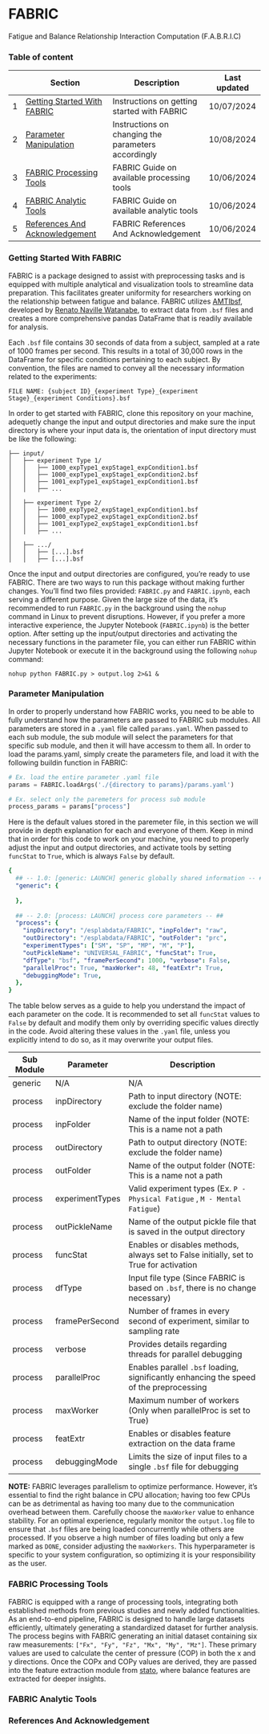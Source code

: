 # FABRIC
Fatigue and Balance Relationship Interaction Computation (F.A.B.R.I.C)

### Table of content

|     | Section                                                                 | Description                                         | Last updated   |
| --- | ----------------------------------------------------------------------- | --------------------------------------------------- | -------------- |
|  1  | [Getting Started With FABRIC](#Getting-Started-With-FABRIC)             | Instructions on getting started with FABRIC         | 10/07/2024     |
|  2  | [Parameter Manipulation](#Parameter-Manipulation)                       | Instructions on changing the parameters accordingly | 10/08/2024     |
|  3  | [FABRIC Processing Tools](#FABRIC-Processing-Tools)                     | FABRIC Guide on available processing tools          | 10/06/2024     |
|  4  | [FABRIC Analytic Tools](#FABRIC-Analytic-Tools)                         | FABRIC Guide on available analytic tools            | 10/06/2024     |
|  5  | [References And Acknowledgement](#References-And-Acknowledgement)       | FABRIC References And Acknowledgement               | 10/06/2024     |

### Getting Started With FABRIC
FABRIC is a package designed to assist with preprocessing tasks and is equipped with multiple analytical and visualization 
tools to streamline data preparation. This facilitates greater uniformity for researchers working on the relationship between
fatigue and balance. FABRIC utilizes [AMTIbsf](https://github.com/BMClab/BMC/blob/master/functions/AMTIbsf.py), developed by
[Renato Naville Watanabe](https://github.com/rnwatanabe), to extract data from `.bsf` files and creates a more comprehensive 
pandas DataFrame that is readily available for analysis.

Each `.bsf` file contains 30 seconds of data from a subject, sampled at a rate of 1000 frames per second. This results in a 
total of 30,000 rows in the DataFrame for specific conditions pertaining to each subject. By convention, the files are named
to convey all the necessary information related to the experiments:

```
FILE NAME: {subject ID}_{experiment Type}_{experiment Stage}_{experiment Conditions}.bsf
```

In order to get started with FABRIC, clone this repository on your machine, adequetly change the input and output directories
and make sure the input directory is where your input data is, the orientation of input directory must be like the following:

```
├── input/
│   ├── experiment Type 1/
│   │   ├── 1000_expType1_expStage1_expCondition1.bsf
│   │   ├── 1000_expType1_expStage1_expCondition2.bsf
│   │   ├── 1001_expType1_expStage1_expCondition1.bsf
│   │   ├── ...
│
│   ├── experiment Type 2/
│   │   ├── 1000_expType2_expStage1_expCondition1.bsf
│   │   ├── 1000_expType2_expStage1_expCondition2.bsf
│   │   ├── 1001_expType2_expStage1_expCondition1.bsf
│   │   ├── ...
│
│   ├── .../
│   │   ├── [...].bsf
│   │   ├── [...].bsf
```

Once the input and output directories are configured, you’re ready to use FABRIC. There are two ways to run this package without
making further changes. You’ll find two files provided: `FABRIC.py` and `FABRIC.ipynb`, each serving a different purpose. Given 
the large size of the data, it’s recommended to run `FABRIC.py` in the background using the `nohup` command in Linux to prevent 
disruptions. However, if you prefer a more interactive experience, the Jupyter Notebook (`FABRIC.ipynb`) is the better option. 
After setting up the input/output directories and activating the necessary functions in the parameter file, you can either run 
FABRIC within Jupyter Notebook or execute it in the background using the following `nohup` command:

```linux
nohup python FABRIC.py > output.log 2>&1 &
```

### Parameter Manipulation
In order to properly understand how FABRIC works, you need to be able to fully understand how the parameters are passed to 
FABRIC sub modules. All parameters are stored in a `.yaml` file called `params.yaml`. When passed to each sub module, the
sub module will select the parameters for that specific sub module, and then it will have accessm to them all. In order to 
load the params.yaml, simply create the parameters file, and load it with the following buildin function in FABRIC:

```python
# Ex. load the entire parameter .yaml file
params = FABRIC.loadArgs('./{directory to params}/params.yaml')

# Ex. select only the paremeters for process sub module
process_params = params["process"]
```

Here is the default values stored in the paremeter file, in this section we will provide in depth explanation for each and
everyone of them. Keep in mind that in order for this code to work on your machine, you need to properly adjust the input
and output directories, and activate tools by setting `funcStat` to `True`, which is always `False` by default.
```yaml
{
  ## -- 1.0: [generic: LAUNCH] generic globally shared information -- ##
  "generic": {
    
  },
  
  ## -- 2.0: [process: LAUNCH] process core parameters -- ##
  "process": {
    "inpDirectory": "/esplabdata/FABRIC", "inpFolder": "raw",
    "outDirectory": "/esplabdata/FABRIC", "outFolder": "prc",
    "experimentTypes": ["SM", "SP", "MP", "M", "P"],
    "outPickleName": "UNIVERSAL_FABRIC", "funcStat": True,
    "dfType": "bsf", "framePerSecond": 1000, "verbose": False,
    "parallelProc": True, "maxWorker": 48, "featExtr": True,
    "debuggingMode": True,
  },
}
```

The table below serves as a guide to help you understand the impact of each parameter on the code. It is recommended to set all
`funcStat` values to `False` by default and modify them only by overriding specific values directly in the code. Avoid 
altering these values in the `.yaml` file, unless you explicitly intend to do so, as it may overwrite your output files.

| Sub Module | Parameter                 | Description                                                                             |
| ---------- | ------------------------- | --------------------------------------------------------------------------------------  |
| generic    | N/A                       | N/A                                                                                     |
| process    | inpDirectory              | Path to input directory (NOTE: exclude the folder name)                                 |
| process    | inpFolder                 | Name of the input folder (NOTE: This is a name not a path                               |
| process    | outDirectory              | Path to output directory (NOTE: exclude the folder name)                                |
| process    | outFolder                 | Name of the output folder (NOTE: This is a name not a path                              |
| process    | experimentTypes           | Valid experiment types (Ex. `P - Physical Fatigue` , `M - Mental Fatigue`)              |
| process    | outPickleName             | Name of the output pickle file that is saved in the output directory                    |
| process    | funcStat                  | Enables or disables methods, always set to False initially, set to True for activation  |
| process    | dfType                    | Input file type (Since FABRIC is based on `.bsf`, there is no change necessary)         |
| process    | framePerSecond            | Number of frames in every second of experiment, similar to sampling rate                |
| process    | verbose                   | Provides details regarding threads for parallel debugging                               |
| process    | parallelProc              | Enables parallel `.bsf` loading, significantly enhancing the speed of the preprocessing |
| process    | maxWorker                 | Maximum number of workers (Only when parallelProc is set to True)                       |
| process    | featExtr                  | Enables or disables feature extraction on the data frame                                |
| process    | debuggingMode             | Limits the size of input files to a single `.bsf` file for debugging                    |

**NOTE:** FABRIC leverages parallelism to optimize performance. However, it’s essential to find the right balance in CPU allocation; having 
too few CPUs can be as detrimental as having too many due to the communication overhead between them. Carefully choose the `maxWorker` value 
to enhance stability. For an optimal experience, regularly monitor the `output.log` file to ensure that `.bsf` files are being loaded concurrently 
while others are processed. If you observe a high number of files loading but only a few marked as `DONE`, consider adjusting the `maxWorkers`. 
This hyperparameter is specific to your system configuration, so optimizing it is your responsibility as the user.


### FABRIC Processing Tools
FABRIC is equipped with a range of processing tools, integrating both established methods from previous studies and newly added 
functionalities. As an end-to-end pipeline, FABRIC is designed to handle large datasets efficiently, ultimately generating a standardized
dataset for further analysis. The process begins with FABRIC generating an initial dataset containing six raw measurements: 
`["Fx", "Fy", "Fz", "Mx", "My", "Mz"]`. These primary values are used to calculate the center of pressure (COP) in both the x and y directions. 
Once the COPx and COPy values are derived, they are passed into the feature extraction module from [stato](add-reference-fix-me), where balance
features are extracted for deeper insights.


### FABRIC Analytic Tools


### References And Acknowledgement